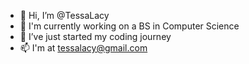 - 👋 Hi, I’m @TessaLacy
- 👀 I'm currently working on a BS in Computer Science
- 🌱 I’ve just started my coding journey 
- 📫 I'm at tessalacy@gmail.com

<!---
TessaLacy/TessaLacy is a ✨ special ✨ repository because its `README.md` (this file) appears on your GitHub profile.
You can click the Preview link to take a look at your changes.
--->

